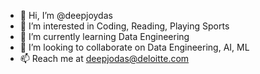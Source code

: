 - 👋 Hi, I’m @deepjoydas
- 👀 I’m interested in Coding, Reading, Playing Sports
- 🌱 I’m currently learning Data Engineering
- 💞️ I’m looking to collaborate on Data Engineering, AI, ML
- 📫 Reach me at deepjodas@deloitte.com

<!---
deepjoydas/deepjoydas is a ✨ special ✨ repository because its `README.md` (this file) appears on your GitHub profile.
You can click the Preview link to take a look at your changes.
--->
